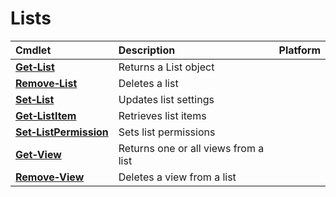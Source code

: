 # Lists 
Cmdlet|Description|Platform
:-----|:----------|:-------
**[Get&#8209;List](Get-List.md)** |Returns a List object|
**[Remove&#8209;List](Remove-List.md)** |Deletes a list|
**[Set&#8209;List](Set-List.md)** |Updates list settings|
**[Get&#8209;ListItem](Get-ListItem.md)** |Retrieves list items|
**[Set&#8209;ListPermission](Set-ListPermission.md)** |Sets list permissions|
**[Get&#8209;View](Get-View.md)** |Returns one or all views from a list|
**[Remove&#8209;View](Remove-View.md)** |Deletes a view from a list|
